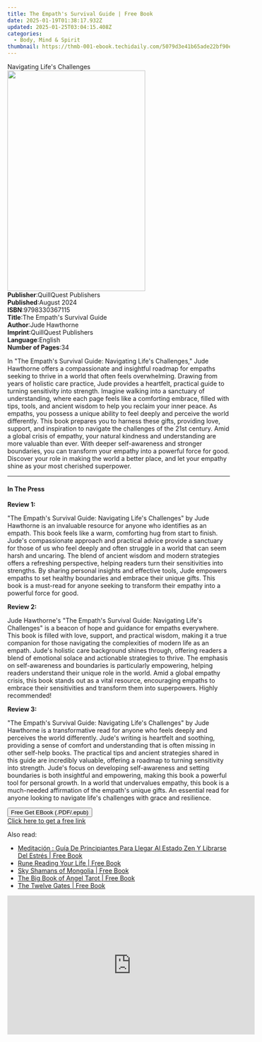 ```yaml
---
title: The Empath's Survival Guide | Free Book
date: 2025-01-19T01:38:17.932Z
updated: 2025-01-25T03:04:15.408Z
categories:
  - Body, Mind & Spirit
thumbnail: https://thmb-001-ebook.techidaily.com/5079d3e41b65ade22bf90e05494764c14ac601d9c4df5f390c0bc3eb02952e3d.jpg
---
```

<main id="book-container">
  <div class="flex flex-col">
    <div class="book-brief flex-1 py-6 px-4 sm:p-6 md:py-10 md:px-8">
      <!-- brief-->
      <div class="book-brief-main">Navigating Life's Challenges</div>
    </div>
    <div
      class="book-meta-info flex-1 grid gap-4 col-start-1 col-end-3 row-start-1 sm:mb-6 sm:grid-cols-4 lg:gap-6 lg:col-start-2 lg:row-end-6 lg:row-span-6 lg:mb-0"
    >
      <div
        class="book-meta-info-left place-content-center mt-4 p-4 text-sm leading-6 col-start-2 col-span-2 dark:text-slate-400"
      >
        <img
          class="w-full h-500 object-cover rounded-lg sm:h-255 sm:col-span-2 lg:col-span-full"
          src="https://img-001-ebook.techidaily.com/f8a011e4321fc10d2918f54681270f73c9249e15bd13b0fe2493c3fcbeb4da73.jpg"
          alt=""
          width="312"
          height="500"
        />
      </div>
      <div
        class="book-meta-info-right mt-2 col-start-1 row-start-2 col-span-3 self-center"
      >
        <!-- meta data  -->
        <div class="flex flex-col px-4 md:px-8">
          <div class="flex-1">
            <strong>Publisher</strong>:<span class="px-2"
              >QuillQuest Publishers</span
            >
          </div>
          <div class="flex-1">
            <strong>Published</strong>:<span class="px-2">August 2024</span>
          </div>
          <div class="flex-1">
            <strong>ISBN</strong>:<span class="px-2">9798330367115</span>
          </div>
          <div class="flex-1">
            <strong>Title</strong>:<span class="px-2"
              >The Empath&#39;s Survival Guide</span
            >
          </div>
          <div class="flex-1">
            <strong>Author</strong>:<span class="px-2">Jude Hawthorne</span>
          </div>
          <div class="flex-1">
            <strong>Imprint</strong>:<span class="px-2"
              >QuillQuest Publishers</span
            >
          </div>
          <div class="flex-1">
            <strong>Language</strong>:<span class="px-2">English</span>
          </div>
          <div class="flex-1">
            <strong>Number of Pages</strong>:<span class="px-2">34</span>
          </div>
        </div>
      </div>
    </div>
    <div class="book-description flex-1 py-6 px-4 sm:p-6 md:py-10 md:px-8">
      <div class="book-description-main">
        <div accordion-content="" id="description">
          <p>
            In "The Empath's Survival Guide: Navigating Life's Challenges," Jude
            Hawthorne offers a compassionate and insightful roadmap for empaths
            seeking to thrive in a world that often feels overwhelming. Drawing
            from years of holistic care practice, Jude provides a heartfelt,
            practical guide to turning sensitivity into strength. Imagine
            walking into a sanctuary of understanding, where each page feels
            like a comforting embrace, filled with tips, tools, and ancient
            wisdom to help you reclaim your inner peace. As empaths, you possess
            a unique ability to feel deeply and perceive the world differently.
            This book prepares you to harness these gifts, providing love,
            support, and inspiration to navigate the challenges of the 21st
            century. Amid a global crisis of empathy, your natural kindness and
            understanding are more valuable than ever. With deeper
            self-awareness and stronger boundaries, you can transform your
            empathy into a powerful force for good. Discover your role in making
            the world a better place, and let your empathy shine as your most
            cherished superpower.
          </p>
        </div>
      </div>
    </div>
    <div class="book-excerpts flex-1 py-6 px-4 sm:p-6 md:py-10 md:px-8">
      <!-- excerpts-->
      <div class="book-excerpts-main">
        <hr />
        <h4 class="placeholder placeholder-heading">
          <span>In The Press</span>
        </h4>
        <p></p>
        <p><strong>Review 1:</strong></p>
        <p>
          "The Empath's Survival Guide: Navigating Life's Challenges" by Jude
          Hawthorne is an invaluable resource for anyone who identifies as an
          empath. This book feels like a warm, comforting hug from start to
          finish. Jude's compassionate approach and practical advice provide a
          sanctuary for those of us who feel deeply and often struggle in a
          world that can seem harsh and uncaring. The blend of ancient wisdom
          and modern strategies offers a refreshing perspective, helping readers
          turn their sensitivities into strengths. By sharing personal insights
          and effective tools, Jude empowers empaths to set healthy boundaries
          and embrace their unique gifts. This book is a must-read for anyone
          seeking to transform their empathy into a powerful force for good.
        </p>
        <p><strong>Review 2:</strong></p>
        <p>
          Jude Hawthorne's "The Empath's Survival Guide: Navigating Life's
          Challenges" is a beacon of hope and guidance for empaths everywhere.
          This book is filled with love, support, and practical wisdom, making
          it a true companion for those navigating the complexities of modern
          life as an empath. Jude's holistic care background shines through,
          offering readers a blend of emotional solace and actionable strategies
          to thrive. The emphasis on self-awareness and boundaries is
          particularly empowering, helping readers understand their unique role
          in the world. Amid a global empathy crisis, this book stands out as a
          vital resource, encouraging empaths to embrace their sensitivities and
          transform them into superpowers. Highly recommended!
        </p>
        <p><strong>Review 3:</strong></p>
        <p>
          "The Empath's Survival Guide: Navigating Life's Challenges" by Jude
          Hawthorne is a transformative read for anyone who feels deeply and
          perceives the world differently. Jude's writing is heartfelt and
          soothing, providing a sense of comfort and understanding that is often
          missing in other self-help books. The practical tips and ancient
          strategies shared in this guide are incredibly valuable, offering a
          roadmap to turning sensitivity into strength. Jude's focus on
          developing self-awareness and setting boundaries is both insightful
          and empowering, making this book a powerful tool for personal growth.
          In a world that undervalues empathy, this book is a much-needed
          affirmation of the empath's unique gifts. An essential read for anyone
          looking to navigate life's challenges with grace and resilience.
        </p>
        <p></p>
      </div>
    </div>
    <div
      class="book-about-author flex-1 py-6 px-4 sm:p-6 md:py-10 md:px-8"
    ></div>
    <div class="book-free-get flex-1 py-6 px-4 sm:p-6 md:py-10 md:px-8">
      <button
        id="btn-free-get"
        class="bg-blue-500 hover:bg-blue-700 text-white font-bold py-2 px-4 rounded"
      >
        Free Get EBook (.PDF/.epub)
      </button>
      <div id="countdown-display" class="px-2 text-lg mt-2"></div>
      <a
        id="free-link"
        class="hidden bg-blue-500 hover:bg-blue-700 text-white font-bold py-2 px-4 rounded"
        href="https://www.ebooks.com/en-us/book/211445541/the-empath-s-survival-guide/jude-hawthorne/"
        target="_blank"
        >Click here to get a free link</a
      >
    </div>
    <script>
      let countdownTime = 0;
      let countdownInterval = null;
      document
        .getElementById('btn-free-get')
        .addEventListener('click', startCountdown);
      function startCountdown() {
        countdownTime = new Date().getTime() + 60000 * 3;
        countdownInterval = setInterval(updateCountdown, 1000);
        document.getElementById('btn-free-get').disabled = true;
        document
          .getElementById('btn-free-get')
          .classList.add('bg-gray-500', 'cursor-not-allowed');
      }
      function updateCountdown() {
        let currentTime = new Date().getTime();
        let timeLeft = countdownTime - currentTime;
        let secondsLeft = Math.floor(timeLeft / 1000);
        document.getElementById('countdown-display').innerHTML =
          `Remaining time: ${secondsLeft} seconds.`;
        if (secondsLeft <= 0) {
          clearInterval(countdownInterval);
          document.getElementById('btn-free-get').classList.add('hidden');
          document.getElementById('free-link').classList.remove('hidden');
          document.getElementById('countdown-display').innerHTML = '';
        }
      }
    </script>
  </div>
</main>

<ins class="adsbygoogle"
      style="display:block"
      data-ad-client="ca-pub-7571918770474297"
      data-ad-slot="8358498916"
      data-ad-format="auto"
      data-full-width-responsive="true"></ins>
    

<span class="atpl-alsoreadstyle">Also read:</span>
<div><ul>
<li><a href="https://novels-ebooks.techidaily.com/209699346-9781547584901-meditacion-guia-de-principiantes-para-llegar-al-estado-zen-y-librarse-del-estres/"><u>Meditación : Guía De Principiantes Para Llegar Al Estado Zen Y Librarse Del Estrés | Free Book</u></a></li>
<li><a href="https://novels-ebooks.techidaily.com/209703215-9781623174521-rune-reading-your-life/"><u>Rune Reading Your Life | Free Book</u></a></li>
<li><a href="https://novels-ebooks.techidaily.com/2097026-9781583949986-sky-shamans-of-mongolia/"><u>Sky Shamans of Mongolia | Free Book</u></a></li>
<li><a href="https://novels-ebooks.techidaily.com/209703216-9781401959265-the-big-book-of-angel-tarot/"><u>The Big Book of Angel Tarot | Free Book</u></a></li>
<li><a href="https://novels-ebooks.techidaily.com/209703230-9781623174835-the-twelve-gates/"><u>The Twelve Gates | Free Book</u></a></li>
</ul></div>

<!-- affiliate ads begin -->
<iframe width="560" height="315" src="https://www.youtube.com/embed/n-66V-LRK3Y?si=fNeB2pXCePeQli6E" title="YouTube video player" frameborder="0" allow="accelerometer; autoplay; clipboard-write; encrypted-media; gyroscope; picture-in-picture; web-share" referrerpolicy="strict-origin-when-cross-origin" allowfullscreen></iframe>
<!-- affiliate ads end -->

